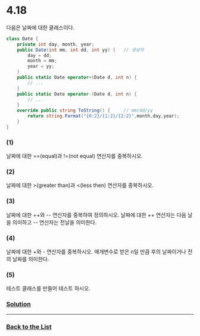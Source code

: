 # 4.18

다음은 날짜에 대한 클래스이다.

```C#
class Date {
    private int day, month, year;
    public Date(int mm, int dd, int yy) {   // 생성자
        day = dd;
        month = mm;
        year = yy;
    }
    public static Date operator+(Date d, int n) {
        // ...
    }
    public static Date operator-(Date d, int n) {
        // ...
    }
    override public string ToString() {     // mm/dd/yy
        return string.Format("{0:2}/{1:2}/{2:2}",month,day,year);
    }
}
```

### (1)
날짜에 대한 ==(equal)과 !=(not equal) 연산자를 중복하시오.

### (2)
날짜에 대한 >(greater than)과 <(less then) 연산자를 중복하시오.

### (3)
날짜에 대한 ++와 -- 연산자를 중복하여 정의하시오. 날짜에 대한 ++ 연산자는 다음 날을 의미하고 -- 연산자는 전날을 의미한다.

### (4)
날짜에 대한 +와 - 연산자를 중복하시오. 매개변수로 받은 n일 만큼 후의 날짜이거나 전의 날짜를 의미한다.

### (5)
테스트 클래스를 만들어 테스트 하시오.

### [**Solution**](../Solutions/4.18.md)

___

### [**Back to the List**](../#list-of-problems)